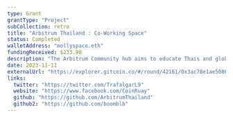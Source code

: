 ```yaml
---
type: Grant
grantType: "Project"
subCollection: retro
title: "Arbitrum Thailand : Co-Working Space"
status: Completed
walletAddress: "mollyspace.eth"
fundingReceived: $233.98
description: "The Arbitrum Community hub aims to educate Thais and global members, fostering understanding and engagement with Arbitrum's ecosystem."
date: 2023-11-11
externalUrl: "https://explorer.gitcoin.co/#/round/42161/0x3ac78e1ae5086904d53b41c747188216789f59a7/0x3ac78e1ae5086904d53b41c747188216789f59a7-18"
links:
  twitter: "https://twitter.com/TrafalgarL9"
  website: "https://www.facebook.com/CoinRuay"
  github: "https://github.com/ArbitrumThailand"
  github2: "https://github.com/boomblb"
---
```


